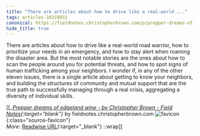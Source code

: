 ```yaml
---
title: "There are articles about how to drive like a real-world ..."
tags: articles-10319831
canonical: https://fieldnotes.christopherbrown.com/p/prepper-dreams-of-edgeland-wine?token=eyJ1c2VyX2lkIjoxMDM2MjA0MSwicG9zdF9pZCI6Mzk3MzA3MDAsIl8iOiJwZjdZciIsImlhdCI6MTYyODQ3NzU4NSwiZXhwIjoxNjI4NDgxMTg1LCJpc3MiOiJwdWItMjk5NTEiLCJzdWIiOiJwb3N0LXJlYWN0aW9uIn0.h_5OKm52da9mRBSApnsaNqwQiTETf2Sw7MLrI2snlwc
hide_title: true
---
```


There are articles about how to drive like a real-world road warrior, how to prioritize your needs in an emergency, and how to stay alert when roaming the disaster area. But the most notable stories are the ones about how to scan the people around you for potential threats, and how to spot signs of human trafficking among your neighbors. I wonder if, in any of the other eleven issues, there is a single article about getting to know your neighbors, and building the structures of community and mutual support that are the true path to successfully managing through a real crisis, aggregating a diversity of individual skills.


[[<cite>_[Prepper dreams of edgeland wine - by Christopher Brown - Field Notes](https://fieldnotes.christopherbrown.com/p/prepper-dreams-of-edgeland-wine?token=eyJ1c2VyX2lkIjoxMDM2MjA0MSwicG9zdF9pZCI6Mzk3MzA3MDAsIl8iOiJwZjdZciIsImlhdCI6MTYyODQ3NzU4NSwiZXhwIjoxNjI4NDgxMTg1LCJpc3MiOiJwdWItMjk5NTEiLCJzdWIiOiJwb3N0LXJlYWN0aW9uIn0.h_5OKm52da9mRBSApnsaNqwQiTETf2Sw7MLrI2snlwc){:target="_blank"}_</cite> by fieldnotes.christopherbrown.com ![favicon](https://s2.googleusercontent.com/s2/favicons?domain=fieldnotes.christopherbrown.com){:class="source-favicon"}<br>
_More_: [Readwise URL](https://readwise.io/open/210530915){:target="_blank"}
::wrap]]